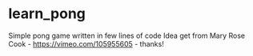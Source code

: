 # learn_pong
Simple pong game written in few lines of code
Idea get from Mary Rose Cook - https://vimeo.com/105955605 - thanks!
